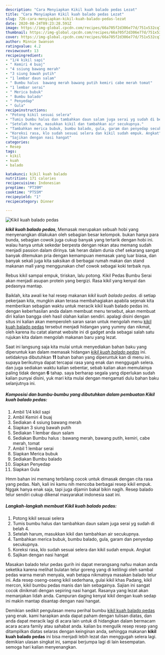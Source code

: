 ```yaml
---
description: "Cara Menyiapkan Kikil kuah balado pedas Lezat"
title: "Cara Menyiapkan Kikil kuah balado pedas Lezat"
slug: 726-cara-menyiapkan-kikil-kuah-balado-pedas-lezat
date: 2020-08-24T09:23:28.591Z
image: https://img-global.cpcdn.com/recipes/66a705f2d306e77d/751x532cq70/kikil-kuah-balado-pedas-foto-resep-utama.jpg
thumbnail: https://img-global.cpcdn.com/recipes/66a705f2d306e77d/751x532cq70/kikil-kuah-balado-pedas-foto-resep-utama.jpg
cover: https://img-global.cpcdn.com/recipes/66a705f2d306e77d/751x532cq70/kikil-kuah-balado-pedas-foto-resep-utama.jpg
author: Minnie Swanson
ratingvalue: 4.2
reviewcount: 13
recipeingredient:
- "1/4 kikil sapi"
- " Kemiri 4 buaj"
- "4 ssiung bawang merah"
- "3 siung bawah putih"
- "1 lembar daun salam"
- " Bumbu halus  bawang merah bawang putih kemiri cabe merah tomat"
- "1 lembar serai"
- " Merica bubuk"
- " Bumbu balado"
- " Penyedap"
- " Gula"
recipeinstructions:
- "Potong kikil sesuai selera"
- "Tumis bumbu halus dan tambahkan daun salam juga serai yg sudah di belah 4."
- "Setelah harum, masukkan kikil dan tambahkan air secukupnya."
- "Tambahkan merica bubuk, bumbu balado, gula, garam dan penyedap secukupnya."
- "Koreksi rasa, klo sudah sesuai selera dan kikil sudah empuk. Angkat"
- "Sajikan dengan nasi hangat"
categories:
- Resep
tags:
- kikil
- kuah
- balado

katakunci: kikil kuah balado 
nutrition: 171 calories
recipecuisine: Indonesian
preptime: "PT39M"
cooktime: "PT55M"
recipeyield: "1"
recipecategory: Dinner

---
```



![Kikil kuah balado pedas](https://img-global.cpcdn.com/recipes/66a705f2d306e77d/751x532cq70/kikil-kuah-balado-pedas-foto-resep-utama.jpg)

<b><i>kikil kuah balado pedas</i></b>, Memasak merupakan sebuah hobi yang menyenangkan dilakukan oleh sebagian besar kelompok. bukan hanya para bunda, sebagian cowok juga cukup banyak yang tertarik dengan hobi ini. walau hanya untuk sekedar berpesta dengan rekan atau memang sudah menjadi passion dalam dirinya. tak heran dalam dunia chef sekarang sangat banyak ditemukan pria dengan kemampuan memasak yang luar biasa, dan banyak sekali juga kita saksikan di berbagai rumah makan dan stand makanan mall yang menggunakan chef cowok sebagai koki terbaik nya.

Rebus kikil sampai empuk, tiriskan, lalu potong. Kikil Pedas Bumbu Serai akan menjadi asupan protein yang bergizi. Rasa kikil yang kenyal dan pedasnya mantap.

Baiklah, kita awali ke hal resep makanan <i>kikil kuah balado pedas</i>. di setiap pekerjaan kita, mungkin akan terasa membahagiakan apabila sejenak kita memberikan sebagian waktu untuk meracik kikil kuah balado pedas ini. dengan keberhasilan anda dalam membuat menu tersebut, akan membuat diri kalian bangga oleh hasil olahan kalian sendiri. apalagi disini dengan situs ini kalian akan memperoleh saran saran untuk mengolah menu <u>kikil kuah balado pedas</u> tersebut menjadi hidangan yang yummy dan nikmat, oleh karena itu catat alamat website ini di gadget anda sebagai salah satu rujukan kita dalam mengolah makanan baru yang lezat.


Saat ini langsung saja kita mulai untuk menyediakan bahan baku yang diperuntuk kan dalam memasak hidangan <u><i>kikil kuah balado pedas</i></u> ini. setidaknya dibutuhkan <b>11</b> bahan bahan yang diperuntuk kan di menu ini. supaya berikutnya dapat tercapai rasa yang enak dan menggugah selera. dan juga sediakan waktu kalian sebentar, sebab kalian akan memulainya paling tidak dengan <b>6</b> tahap. saya berharap segala yang diperlukan sudah kalian punyai disini, yuk mari kita mulai dengan mengamati dulu bahan baku selanjutnya ini.

<!--inarticleads1-->

##### Komposisi dan bumbu-bumbu yang dibutuhkan dalam pembuatan Kikil kuah balado pedas:

1. Ambil 1/4 kikil sapi
1. Ambil  Kemiri 4 buaj
1. Sediakan 4 ssiung bawang merah
1. Siapkan 3 siung bawah putih
1. Sediakan 1 lembar daun salam
1. Sediakan  Bumbu halus : bawang merah, bawang putih, kemiri, cabe merah, tomat
1. Ambil 1 lembar serai
1. Siapkan  Merica bubuk
1. Sediakan  Bumbu balado
1. Siapkan  Penyedap
1. Siapkan  Gula


Hmm bahan ini memang terbilang cocok untuk dimasak dengan cita rasa yang pedas. Nah, kali ini kamu nih mencoba berbagai resep kikil empuk. Nggak hanya enak saja, tapi juga dijamin bakal bikin nagih. Resep balado telur sendiri cukup dikenal masyarakat indonesia saat ini. 

<!--inarticleads2-->

##### Langkah-langkah membuat Kikil kuah balado pedas:

1. Potong kikil sesuai selera
1. Tumis bumbu halus dan tambahkan daun salam juga serai yg sudah di belah 4.
1. Setelah harum, masukkan kikil dan tambahkan air secukupnya.
1. Tambahkan merica bubuk, bumbu balado, gula, garam dan penyedap secukupnya.
1. Koreksi rasa, klo sudah sesuai selera dan kikil sudah empuk. Angkat
1. Sajikan dengan nasi hangat


Masakan balado telur pedas gurih ini dapat merangsang nafsu makan anda seketika karena melihat bulatan telur goreng yang di kelilingi oleh sambal pedas warna merah menyala, wah betapa nikmatnya masakan balado telur ini. Ada resep oseng-oseng kikil sederhana, gulai kikil khas Padang, kikil mercon, kikil bumbu pedas manis dan lain sebagainya. Sajian ini sangat cocok dinikmati dengan sepiring nasi hangat. Rasanya yang lezat akan memanjakan lidah anda. Campuran daging kenyal kikil dengan kuah sedap ini makin mantap disantap dengan nasi hangat. 

Demikian sedikit pengulasan menu perihal bumbu <u>kikil kuah balado pedas</u> yang enak. kami harapkan anda dapat paham dengan tulisan diatas, dan anda dapat meracik lagi di acara lain untuk di hidangkan dalam bermacam acara acara family atau sahabat anda. kalian bs mengulik resep resep yang ditampilkan diatas selaras dengan keinginan anda, sehingga makanan <b>kikil kuah balado pedas</b> ini bisa menjadi lebih lezat dan menggugah selera lagi. demikian ulasan singkat ini, sampai berjumpa lagi di lain kesempatan. semoga hari kalian menyenangkan.
